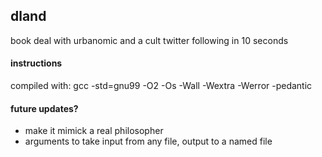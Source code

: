 ## dland
book deal with urbanomic and a cult twitter following in 10 seconds

#### instructions
compiled with:
    gcc -std=gnu99 -O2 -Os -Wall -Wextra -Werror -pedantic

#### future updates?
* make it mimick a real philosopher
* arguments to take input from any file, output to a named file
